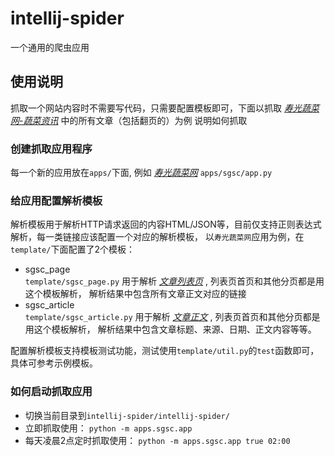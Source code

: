 # intellij-spider
一个通用的爬虫应用

## 使用说明
抓取一个网站内容时不需要写代码，只需要配置模板即可，下面以抓取 [*寿光蔬菜网-蔬菜资讯*](http://sg.vegnet.com.cn/News/List) 中的所有文章（包括翻页的）为例
说明如何抓取

### 创建抓取应用程序
每一个新的应用放在`apps/`下面, 例如 [*寿光蔬菜网*](./apps/sgsc/app.py) `apps/sgsc/app.py`

### 给应用配置解析模板
解析模板用于解析HTTP请求返回的内容HTML/JSON等，目前仅支持正则表达式解析，每一类链接应该配置一个对应的解析模板，
以`寿光蔬菜网`应用为例，在`template/`下面配置了2个模板：
* sgsc_page  
`template/sgsc_page.py` 用于解析 [*文章列表页*](http://sg.vegnet.com.cn/News/List) , 列表页首页和其他分页都是用这个模板解析，
解析结果中包含所有文章正文对应的链接
* sgsc_article  
`template/sgsc_article.py` 用于解析 [*文章正文*](http://sg.vegnet.com.cn/News/Detail/1220502) , 列表页首页和其他分页都是用这个模板解析，
解析结果中包含文章标题、来源、日期、正文内容等等。

配置解析模板支持模板测试功能，测试使用`template/util.py`的`test`函数即可，具体可参考示例模板。

### 如何启动抓取应用
* 切换当前目录到`intellij-spider/intellij-spider/`
* 立即抓取使用：
`python -m apps.sgsc.app`
* 每天凌晨2点定时抓取使用：
`python -m apps.sgsc.app true 02:00 `